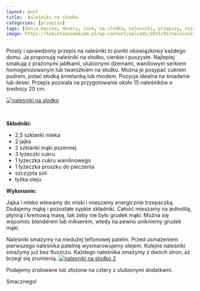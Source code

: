 ```yaml
---
layout: post
title:  Naleśniki na słodko
categories: [przepisy]
tags: [dania-maczne, desery, inne, na-slodko, nalesniki, przepisy, sniadanie]
image: https://kobietazesmakiem.pl/wp-content/uploads/2015/02/nalesniki-na-slodko-11.jpg
---
```

Prosty i sprawdzony przepis na naleśniki to punkt obowiązkowy każdego domu. Ja proponuję naleśniki na słodko, cienkie i puszyste. Najlepiej smakują z prażonymi jabłkami, ulubionymi dżemami, waniliowym serkiem homogenizowanym lub twarożkiem na słodko. Można je posypać cukrem pudrem, polać słodką śmietanką lub miodem. Pozycja idealna na śniadanie lub deser. Przepis pozwala na przygotowanie około 15 naleśników o średnicy 20 cm.

[![nalesniki na slodko](http://kobieta-ze-smakiem.pl/wp-content/uploads/2015/02/nalesniki-na-slodko1-300x222.jpg)](http://kobieta-ze-smakiem.pl/wp-content/uploads/2015/02/nalesniki-na-slodko1.jpg)

 


**Składniki:**
* 2,5 szklanki mleka
* 2 jajka
* 2 szklanki mąki pszennej
* 3 łyżeczki cukru
* 1 łyżeczka cukru wanilinowego
* 1 łyżeczka proszku do pieczenia
* szczypta soli
* łyżka oleju


**Wykonanie:**

Jajka i mleko wlewamy do miski i mieszamy energicznie trzepaczką. Dodajemy mąkę i pozostałe sypkie składniki. Całość mieszamy na jednolitą, płynną i kremową masę, tak żeby nie było grudek mąki. Można się wspomóc blenderem lub mikserem, wtedy na pewno unikniemy grudek mąki.

Naleśniki smażymy na niedużej teflonowej patelni. Przed usmażeniem pierwszego naleśnika patelnię wysmarowujemy olejem. Kolejne naleśniki smażymy już bez tłuszczu. Każdego naleśnika smażymy z dwóch stron, aż brzegi się zrumienią.
[![nalesniki na slodko 2](http://kobieta-ze-smakiem.pl/wp-content/uploads/2015/02/nalesniki-na-slodko-2-300x222.jpg)](http://kobieta-ze-smakiem.pl/wp-content/uploads/2015/02/nalesniki-na-slodko-2.jpg)


Podajemy zrolowane lub złożone na cztery z ulubionymi dodatkami.

Smacznego!
    